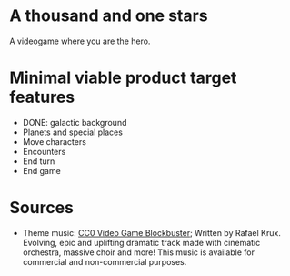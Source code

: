 # A thousand and one stars

A videogame where you are the hero.

# Minimal viable product target features

- DONE: galactic background
- Planets and special places
- Move characters
- Encounters
- End turn
- End game

# Sources

- Theme music: [CC0 Video Game Blockbuster](freepd.com/epic); Written by Rafael Krux. Evolving, epic and uplifting dramatic track made with cinematic orchestra, massive choir and more! This music is available for commercial and non-commercial purposes.